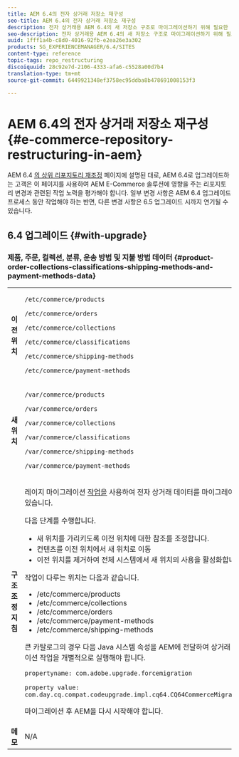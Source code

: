 ```yaml
---
title: AEM 6.4의 전자 상거래 저장소 재구성
seo-title: AEM 6.4의 전자 상거래 저장소 재구성
description: 전자 상거래용 AEM 6.4의 새 저장소 구조로 마이그레이션하기 위해 필요한 변경 방법을 알아봅니다.
seo-description: 전자 상거래용 AEM 6.4의 새 저장소 구조로 마이그레이션하기 위해 필요한 변경 방법을 알아봅니다.
uuid: 1fff1a4b-c8d0-4016-92fb-e2ea26e3a302
products: SG_EXPERIENCEMANAGER/6.4/SITES
content-type: reference
topic-tags: repo_restructuring
discoiquuid: 28c92e7d-2106-4333-afa6-c5528a00d7b4
translation-type: tm+mt
source-git-commit: 6449921348ef3758ec95ddba8b478691008153f3

---
```



# AEM 6.4의 전자 상거래 저장소 재구성{#e-commerce-repository-restructuring-in-aem}

AEM 6.4 [의 상위 리포지토리 재조정](/help/sites-deploying/repository-restructuring.md) 페이지에 설명된 대로, AEM 6.4로 업그레이드하는 고객은 이 페이지를 사용하여 AEM E-Commerce 솔루션에 영향을 주는 리포지토리 변경과 관련된 작업 노력을 평가해야 합니다. 일부 변경 사항은 AEM 6.4 업그레이드 프로세스 동안 작업해야 하는 반면, 다른 변경 사항은 6.5 업그레이드 시까지 연기될 수 있습니다.

## 6.4 업그레이드 {#with-upgrade}

### 제품, 주문, 컬렉션, 분류, 운송 방법 및 지불 방법 데이터 {#product-order-collections-classifications-shipping-methods-and-payment-methods-data}

<table> 
 <tbody>
  <tr>
   <td><strong>이전 위치</strong></td> 
   <td><p><code>/etc/commerce/products</code></p> <p><code>/etc/commerce/orders</code></p> <p><code>/etc/commerce/collections</code></p> <p><code>/etc/commerce/classifications</code></p> <p><code>/etc/commerce/shipping-methods</code></p> <p><code>/etc/commerce/payment-methods</code></p> </td> 
  </tr>
  <tr>
   <td><strong>새 위치</strong></td> 
   <td><p><code>/var/commerce/products</code></p> <p><code>/var/commerce/orders</code></p> <p><code>/var/commerce/collections</code></p> <p><code>/var/commerce/classifications</code></p> <p><code>/var/commerce/shipping-methods</code></p> <p><code>/var/commerce/payment-methods</code></p> </td> 
  </tr>
  <tr>
   <td><strong>구조 조정 지침</strong></td> 
   <td><p>레이지 마이그레이션 <a href="/help/sites-deploying/lazy-content-migration.md" target="_blank">작업을</a> 사용하여 전자 상거래 데이터를 마이그레이션할 수 있습니다.</p> <p>다음 단계를 수행합니다.</p> 
    <ul> 
     <li>새 위치를 가리키도록 이전 위치에 대한 참조를 조정합니다.</li> 
     <li>컨텐츠를 이전 위치에서 새 위치로 이동</li> 
     <li>이전 위치를 제거하여 전체 시스템에서 새 위치의 사용을 활성화합니다.</li> 
    </ul> <p>작업이 다루는 위치는 다음과 같습니다.</p> 
    <ul> 
     <li>/etc/commerce/products</li> 
     <li>/etc/commerce/collections<br /> </li> 
     <li>/etc/commerce/orders<br /> </li> 
     <li>/etc/commerce/payment-methods<br /> </li> 
     <li>/etc/commerce/shipping-methods<br /> </li> 
    </ul> <p>큰 카탈로그의 경우 다음 Java 시스템 속성을 AEM에 전달하여 상거래 마이그레이션 작업을 개별적으로 실행해야 합니다.</p> <p><code>propertyname: com.adobe.upgrade.forcemigration</code></p> <p><code>property value: com.day.cq.compat.codeupgrade.impl.cq64.CQ64CommerceMigrationTask</code></p> <p>마이그레이션 후 AEM을 다시 시작해야 합니다.</p> </td> 
  </tr>
  <tr>
   <td><strong>메모</strong></td> 
   <td>N/A<br /> </td> 
  </tr>
 </tbody>
</table>

